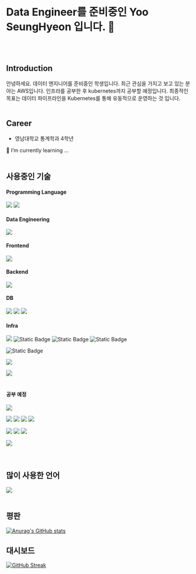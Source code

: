 # Data Engineer를 준비중인 Yoo SeungHyeon 입니다. 👋
<br>
<br>

## Introduction ##
안녕하세요. 
데이터 엔지니어를 준비중인 학생입니다.
최근 관심을 가지고 보고 있는 분야는 AWS입니다. 
인프라를 공부한 후 kubernetes까지 공부할 예정입니다.
최종적인 목표는 데이터 파이프라인을 Kubernetes를 통해 유동적으로 운영하는 것 입니다.
<br>
<br>

## Career ##
- 영남대학교 통계학과 4학년


🌱 I’m currently learning ...
<br>
<br>
<div>
<h2>사용중인 기술</h2>
<h4><strong>Programming Language</strong></h4>
<img src="https://img.shields.io/badge/-Python-%233776AB?style=plastic&logo=python&logoColor=white">
<img src="https://img.shields.io/badge/-R-%23276DC3?style=plastic&logo=r&logoColor=white">
<h4>  </h4>
<h4><strong>Data Engineering</strong></h4>
<img src="https://img.shields.io/badge/-Apache%20Airflow-%23017CEE?style=plastic&logo=apacheairflow&logoColor=white">
<h4>  </h4>
<h4><strong>Frontend</strong></h4>
<img src="https://img.shields.io/badge/-Svelte-%23FF3E00?style=plastic&logo=Svelte&logoColor=white">
<h4>  </h4>
<h4><strong>Backend</strong></h4>
<img src="https://img.shields.io/badge/-FastAPI-%23009688?style=plastic&logo=fastapi&logoColor=white">
<h4>  </h4>
<h4><strong>DB</strong></h4>
<img src="https://img.shields.io/badge/-Amazon%20RDS-%23527FFF?style=plastic&logo=amazonrds&logoColor=white">
<img src="https://img.shields.io/badge/MySQL-%234479A1?style=flat&logo=mysql&logoColor=white">
<img src="https://img.shields.io/badge/SQLite-%23003B57?style=flat&logo=sqlite&logoColor=white">
<h4>  </h4>
<h4><strong>Infra</strong></h4>  
<img src="https://img.shields.io/badge/-Amazon%20S3-%23569A31?style=plastic&logo=amazons3&logoColor=white">
<img alt="Static Badge" src="https://img.shields.io/badge/Git-%23F05032?style=flat&logo=git&logoColor=white">
<img alt="Static Badge" src="https://img.shields.io/badge/GitHub-%23181717?style=flat&logo=github&logoColor=white">
<img alt="Static Badge" src="https://img.shields.io/badge/GitHub Actions-%232088FF?style=flat&logo=githubactions&logoColor=white">
  <p> </p>
<img alt="Static Badge" src="https://img.shields.io/badge/Docker-%232496ED?style=flat&logo=docker&logoColor=white">
  <p> </p>
<img src="https://img.shields.io/badge/-Amazon EC2-%23FF9900?style=plastic&logo=amazonec2&logoColor=white">
  <p> </p>
<img src="https://img.shields.io/badge/-Linux-%23FCC624?style=plastic&logo=linux&logoColor=white">
<h1></h1>
<h4><strong>공부 예정</strong></h4>
<img src="https://img.shields.io/badge/-Scala-%23DC322F?style=plastic&logo=scala&logoColor=white">
  <p> </p>
<img src="https://img.shields.io/badge/-Redis-%23DC382D?style=plastic&logo=redis&logoColor=white">
<img src="https://img.shields.io/badge/-MongoDB-%2347A248?style=plastic&logo=mongodb&logoColor=white">
<img src="https://img.shields.io/badge/-PostgreSQL-%234169E1?style=plastic&logo=postgresql&logoColor=white">
<img src="https://img.shields.io/badge/-MariaDB-%23003545?style=plastic&logo=mariadb&logoColor=white">
  <p> </p>
<img src="https://img.shields.io/badge/-Apache%20Spark-%23E25A1C?style=plastic&logo=apachespark&logoColor=white">
<img src="https://img.shields.io/badge/-Apache%20Hadoop-%2366CCFF?style=plastic&logo=apachehadoop&logoColor=white">
<img src="https://img.shields.io/badge/-Apache%20Kafka-%23231F20?style=plastic&logo=apachekafka&logoColor=white">
  <p> </p>
<img src="https://img.shields.io/badge/-Kubernetes-%23326CE5?style=plastic&logo=kubernetes&logoColor=white">
</div>
<br>
<br>
<h2>많이 사용한 언어</h2>

<img src="https://github-readme-stats.vercel.app/api/top-langs/?username=Yoo-SeungHyeon&layout=compact"><br><br>

<h2>평판</h2>

[![Anurag's GitHub stats](https://github-readme-stats.vercel.app/api?username=Yoo-SeungHyeon)](https://github.com/anuraghazra/github-readme-stats)

<h2>대시보드</h2>

[![GitHub Streak](https://streak-stats.demolab.com?user=Yoo-SeungHyeon&locale=ko)](https://git.io/streak-stats)
